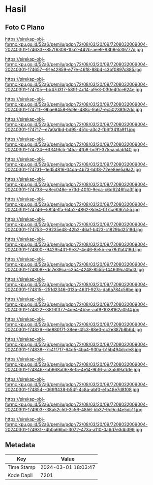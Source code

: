 # Hasil

## Foto C Plano

https://sirekap-obj-formc.kpu.go.id/52a6/pemilu/pdpr/72/08/03/20/09/7208032009004-20240301-174633--857f6308-10a2-442b-aee9-83b9e539777d.jpg

https://sirekap-obj-formc.kpu.go.id/52a6/pemilu/pdpr/72/08/03/20/09/7208032009004-20240301-174657--91e42859-e77e-46f8-88b4-c3bf0897c885.jpg

https://sirekap-obj-formc.kpu.go.id/52a6/pemilu/pdpr/72/08/03/20/09/7208032009004-20240301-174705--bb47d317-589f-4c14-a9e3-030e40ce624e.jpg

https://sirekap-obj-formc.kpu.go.id/52a6/pemilu/pdpr/72/08/03/20/09/7208032009004-20240301-174711--9bae9458-9c9e-488c-9a67-ec50238f62dd.jpg

https://sirekap-obj-formc.kpu.go.id/52a6/pemilu/pdpr/72/08/03/20/09/7208032009004-20240301-174717--e7a0a1bd-bd95-451c-a3c2-fb6f341fa911.jpg

https://sirekap-obj-formc.kpu.go.id/52a6/pemilu/pdpr/72/08/03/20/09/7208032009004-20240301-174724--6f34f6cb-145a-4fb8-bc91-3755aadab140.jpg

https://sirekap-obj-formc.kpu.go.id/52a6/pemilu/pdpr/72/08/03/20/09/7208032009004-20240301-174731--1ed54816-04da-4b73-bb18-72ee8ee5a9a2.jpg

https://sirekap-obj-formc.kpu.go.id/52a6/pemilu/pdpr/72/08/03/20/09/7208032009004-20240301-174738--a8ec046e-e73d-40f0-9eca-c6d6246fca3f.jpg

https://sirekap-obj-formc.kpu.go.id/52a6/pemilu/pdpr/72/08/03/20/09/7208032009004-20240301-174746--58f4effa-64a2-4862-8de4-0f7ca9067c55.jpg

https://sirekap-obj-formc.kpu.go.id/52a6/pemilu/pdpr/72/08/03/20/09/7208032009004-20240301-174753--29235e48-42b2-46af-b423-c1829bd2518d.jpg

https://sirekap-obj-formc.kpu.go.id/52a6/pemilu/pdpr/72/08/03/20/09/7208032009004-20240301-174800--94295431-9e37-4e46-8e5b-ea78d1af416d.jpg

https://sirekap-obj-formc.kpu.go.id/52a6/pemilu/pdpr/72/08/03/20/09/7208032009004-20240301-174808--dc7e39ca-c254-4248-8555-f44939ca0bd3.jpg

https://sirekap-obj-formc.kpu.go.id/52a6/pemilu/pdpr/72/08/03/20/09/7208032009004-20240301-174815--251d2346-013a-4631-927a-da6a784c56be.jpg

https://sirekap-obj-formc.kpu.go.id/52a6/pemilu/pdpr/72/08/03/20/09/7208032009004-20240301-174822--3816f377-4de4-4b5e-aaf9-1038162a05f4.jpg

https://sirekap-obj-formc.kpu.go.id/52a6/pemilu/pdpr/72/08/03/20/09/7208032009004-20240301-174829--6e880f7f-38ee-4fc3-88e0-cc2e387b8b64.jpg

https://sirekap-obj-formc.kpu.go.id/52a6/pemilu/pdpr/72/08/03/20/09/7208032009004-20240301-174838--7c41f717-64d5-4ba4-930a-b15b494dcde8.jpg

https://sirekap-obj-formc.kpu.go.id/52a6/pemilu/pdpr/72/08/03/20/09/7208032009004-20240301-174846--bb968a06-8ef5-4e14-9bf6-ac3a569afb1e.jpg

https://sirekap-obj-formc.kpu.go.id/52a6/pemilu/pdpr/72/08/03/20/09/7208032009004-20240301-174854--069ff438-b54f-4c8a-abf0-e1b48e7d8108.jpg

https://sirekap-obj-formc.kpu.go.id/52a6/pemilu/pdpr/72/08/03/20/09/7208032009004-20240301-174903--38a52c50-2c56-4856-bb37-9c9cd4e5dc1f.jpg

https://sirekap-obj-formc.kpu.go.id/52a6/pemilu/pdpr/72/08/03/20/09/7208032009004-20240301-174931--4b0a66bd-3072-473a-a110-0a6d7e3db399.jpg


## Metadata

| Key        | Value               |
| ---------- | ------------------- |
| Time Stamp | 2024-03-01 18:03:47 |
| Kode Dapil | 7201                |



